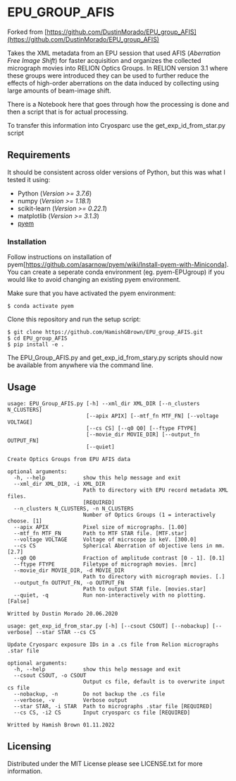 # EPU_GROUP_AFIS

Forked from [https://github.com/DustinMorado/EPU_group_AFIS](https://github.com/DustinMorado/EPU_group_AFIS)

Takes the XML metadata from an EPU session that used AFIS (_Aberration Free
Image Shift_) for faster acquisition and organizes the collected micrograph
movies into RELION Optics Groups. In RELION version 3.1 where these groups were
introduced they can be used to further reduce the effects of high-order
aberrations on the data induced by collecting using large amounts of beam-image
shift.

There is a Notebook here that goes through how the processing is done and then a
script that is for actual processing.

To transfer this information into Cryosparc use the get_exp_id_from_star.py script

## Requirements

It should be consistent across older versions of Python, but this was what I
tested it using:

 * Python (_Version >= 3.7.6_)
 * numpy (_Version >= 1.18.1_)
 * scikit-learn (_Version >= 0.22.1_) 
 * matplotlib (_Version >= 3.1.3_)
 * [pyem](https://github.com/asarnow/pyem)
 
### Installation

Follow instructions on installation of pyem[https://github.com/asarnow/pyem/wiki/Install-pyem-with-Miniconda]. 
You can create a seperate conda environment (eg. pyem-EPUgroup) if you would like to avoid changing an existing pyem environment.

Make sure that you have activated the pyem environment:

```
$ conda activate pyem
```

Clone this repository and run the setup script:

```
$ git clone https://github.com/HamishGBrown/EPU_group_AFIS.git
$ cd EPU_group_AFIS
$ pip install -e .
```

The EPU_Group_AFIS.py and get_exp_id_from_stary.py scripts should now be available from anywhere via the command line.


## Usage
```
usage: EPU_Group_AFIS.py [-h] --xml_dir XML_DIR [--n_clusters N_CLUSTERS]
                         [--apix APIX] [--mtf_fn MTF_FN] [--voltage VOLTAGE]
                         [--cs CS] [--q0 Q0] [--ftype FTYPE]
                         [--movie_dir MOVIE_DIR] [--output_fn OUTPUT_FN]
                         [--quiet]

Create Optics Groups from EPU AFIS data

optional arguments:
  -h, --help            show this help message and exit
  --xml_dir XML_DIR, -i XML_DIR
                        Path to directory with EPU record metadata XML files.
                        [REQUIRED]
  --n_clusters N_CLUSTERS, -n N_CLUSTERS
                        Number of Optics Groups (1 = interactively choose. [1]
  --apix APIX           Pixel size of micrographs. [1.00]
  --mtf_fn MTF_FN       Path to MTF STAR file. [MTF.star]
  --voltage VOLTAGE     Voltage of micrscope in keV. [300.0]
  --cs CS               Spherical Aberration of objective lens in mm. [2.7]
  --q0 Q0               Fraction of amplitude contrast [0 - 1]. [0.1]
  --ftype FTYPE         Filetype of micrograph movies. [mrc]
  --movie_dir MOVIE_DIR, -d MOVIE_DIR
                        Path to directory with micrograph movies. [.]
  --output_fn OUTPUT_FN, -o OUTPUT_FN
                        Path to output STAR file. [movies.star]
  --quiet, -q           Run non-interactively with no plotting. [False]

Writted by Dustin Morado 20.06.2020

usage: get_exp_id_from_star.py [-h] [--csout CSOUT] [--nobackup] [--verbose] --star STAR --cs CS

Update Cryosparc exposure IDs in a .cs file from Relion micrographs .star file

optional arguments:
  -h, --help            show this help message and exit
  --csout CSOUT, -o CSOUT
                        Output cs file, default is to overwrite input cs file
  --nobackup, -n        Do not backup the .cs file
  --verbose, -v         Verbose output
  --star STAR, -i STAR  Path to micrographs .star file [REQUIRED]
  --cs CS, -i2 CS       Input cryosparc cs file [REQUIRED]

Writted by Hamish Brown 01.11.2022

```

## Licensing

Distributed under the MIT License please see LICENSE.txt for more information.
